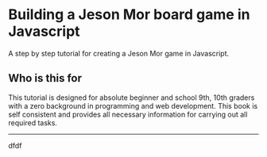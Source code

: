# Building a Jeson Mor board game in Javascript

A step by step tutorial for creating a Jeson Mor game in Javascript.

## Who is this for

This tutorial is designed for absolute beginner and school 9th, 10th graders with a zero background in programming and web development. This book is self consistent and provides all necessary information for carrying out all required tasks.

---

dfdf

